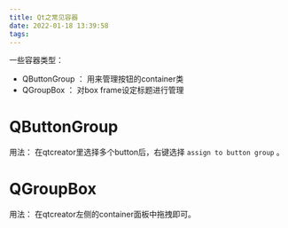```yaml
---
title: Qt之常见容器
date: 2022-01-18 13:39:58
tags:
---
```


一些容器类型：
- QButtonGroup ： 用来管理按钮的container类
- QGroupBox ： 对box frame设定标题进行管理


# QButtonGroup
用法： 在qtcreator里选择多个button后，右键选择 `assign to button group` 。

# QGroupBox
用法： 在qtcreator左侧的container面板中拖拽即可。